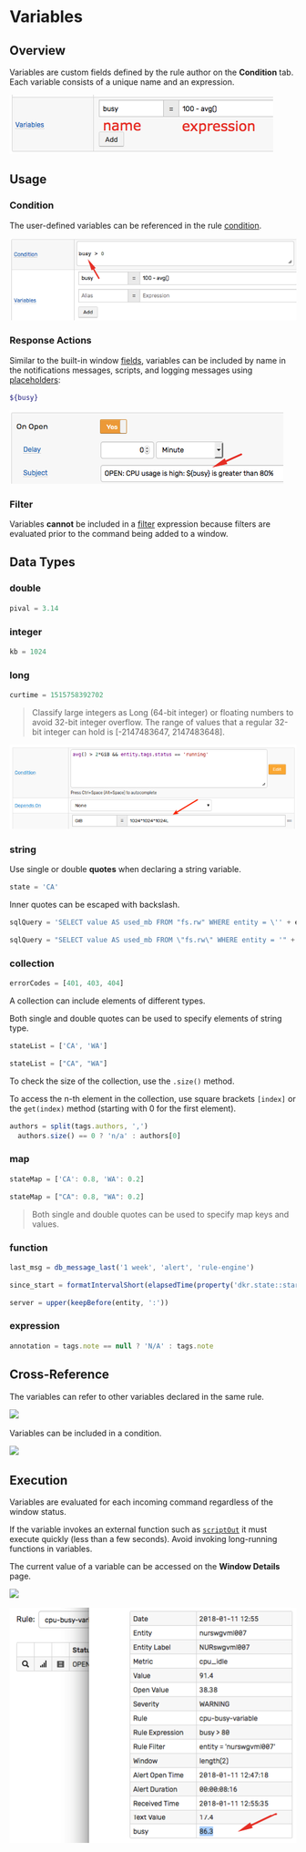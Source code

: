 # Variables

## Overview

Variables are custom fields defined by the rule author on the **Condition** tab. Each variable consists of a unique name and an expression.

![](./images/variables.png)

## Usage

### Condition

The user-defined variables can be referenced in the rule [condition](condition.md).

![](./images/variables-condition.png)

### Response Actions

Similar to the built-in window [fields](window.md#window-fields), variables can be included by name in the notifications messages, scripts, and logging messages using [placeholders](placeholders.md):

```bash
${busy}
```

![](./images/variables-refer.png)

### Filter

Variables **cannot** be included in a [filter](filters.md) expression because filters are evaluated prior to the command being added to a window.

## Data Types

### double

```javascript
pival = 3.14
```

### integer

```javascript
kb = 1024
```

### long

```javascript
curtime = 1515758392702
```

> Classify large integers as Long (64-bit integer) or floating numbers to avoid 32-bit integer overflow. The range of values that a regular 32-bit integer can hold is [-2147483647, 2147483648].

![](./images/variables-large-integers.png)

### string

Use single or double **quotes** when declaring a string variable.

```javascript
state = 'CA'
```

Inner quotes can be escaped with backslash.

```javascript
sqlQuery = 'SELECT value AS used_mb FROM "fs.rw" WHERE entity = \'' + entity + '\''
```

```javascript
sqlQuery = "SELECT value AS used_mb FROM \"fs.rw\" WHERE entity = '" + entity + "'"
```

### collection

```javascript
errorCodes = [401, 403, 404]
```

A collection can include elements of different types.

Both single and double quotes can be used to specify elements of string type.

```javascript
stateList = ['CA', 'WA']
```

```javascript
stateList = ["CA", "WA"]
```

To check the size of the collection, use the `.size()` method.

To access the n-th element in the collection, use square brackets `[index]` or the `get(index)` method (starting with 0 for the first element).

```javascript
authors = split(tags.authors, ',')
  authors.size() == 0 ? 'n/a' : authors[0]
```

### map

```javascript
stateMap = ['CA': 0.8, 'WA': 0.2]
```

```javascript
stateMap = ["CA": 0.8, "WA": 0.2]
```

> Both single and double quotes can be used to specify map keys and values.

### function

```javascript
last_msg = db_message_last('1 week', 'alert', 'rule-engine')
```

```javascript
since_start = formatIntervalShort(elapsedTime(property('dkr.state::started')))
```

```javascript
server = upper(keepBefore(entity, ':'))
```

### expression

```javascript
annotation = tags.note == null ? 'N/A' : tags.note
```

## Cross-Reference

The variables can refer to other variables declared in the same rule.

![](./images/variables-reference.png)

Variables can be included in a condition.

![](./images/variables-refer-indirect.png)

## Execution

Variables are evaluated for each incoming command regardless of the window status.

If the variable invokes an external function such as [`scriptOut`](functions-script.md) it must execute quickly (less than a few seconds). Avoid invoking long-running functions in variables.

The current value of a variable can be accessed on the **Window Details** page.

![](./images/variables-window-2.png)

![](./images/variables-window.png)
